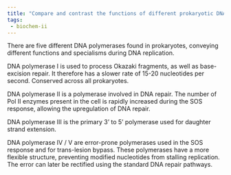 ```yaml
---
title: "Compare and contrast the functions of different prokaryotic DNA polymerases, highlighting their specialized roles in DNA replication. "
tags:
 - biochem-ii
---
```

There are five different DNA polymerases found in prokaryotes, conveying different functions and specialisms during DNA replication.  

DNA polymerase I is used to process Okazaki fragments, as well as base-excision repair. It therefore has a slower rate of 15-20 nucleotides per second. Conserved across all prokaryotes. 

DNA polymerase II is a polymerase involved in DNA repair. The number of Pol II enzymes present in the cell is rapidly increased during the SOS response, allowing the upregulation of DNA repair.  

DNA polymerase III is the primary 3’ to 5’ polymerase used for daughter strand extension.  

DNA polymerase IV / V are error-prone polymerases used in the SOS response and for trans-lesion bypass. These polymerases have a more flexible structure, preventing modified nucleotides from stalling replication. The error can later be rectified using the standard DNA repair pathways.  
